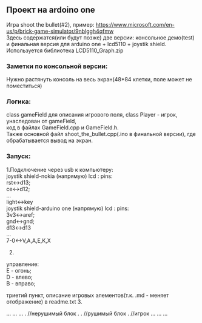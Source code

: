 
## Проект на ardoino one

Игра  shoot the bullet(#2), пример:	https://www.microsoft.com/en-us/p/brick-game-simulator/9nblggh4qfmw  
Здесь содержатся(или будут позже) две версии: консольное демо(test)  
и финальная версия для arduino one  + lcd5110 + joystik shield.    
Используется библиотека LCD5110_Graph.zip

### Заметки по консольной версии:

Нужно растянуть консоль на весь экран(48*84 клетки, поле может не поместиться)  

### Логика:

class gameField для описания игрового поля, class Player - игрок, унаследован от gameField,  
код в файлах GameField.cpp и GameField.h.  
Также основной файл shoot_the_bullet.cpp(.ino в финальной версии), где обрабатывается вывод на экран.  

### Запуск:

1.Подключение через usb к компьютеру:   
  joystik shield-nokia (напрямую) lcd : pins:   
    rst<->d13;  
    ce<->d12;  
    ...  
    light<->key  
  joystik shield-arduino one (напрямую) lcd : pins:   
    3v3<->aref;  
    gnd<->gnd;  
    d13<->d13  
    ...  
    7-0<->V,A,A,E,K,X  
 
 2.
 управление:  
 E - огонь;  
 D - влево;  
 B - вправо;  
 
 триетий пункт, описание игровых элементов(т.к. .md - меняет отображение)  в readme.txt
 3. 
 
 ...                             ...                       ... 
  .    //нерушимый блок          . .  //рушимый блок        .     //игрок
 ...                             ...                       ...
